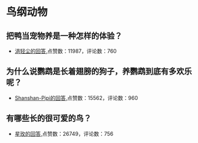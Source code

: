 #  鸟纲动物 
## 把鸭当宠物养是一种怎样的体验？
- [浥轻尘的回答](https://www.zhihu.com/question/33451678/answer/655438899),点赞数：11987，评论数：760
## 为什么说鹦鹉是长着翅膀的狗子，养鹦鹉到底有多欢乐呢？
- [Shanshan-Pipi的回答](https://www.zhihu.com/question/347578102/answer/905988686),点赞数：15562，评论数：960
## 有哪些长的很可爱的鸟？
- [星玫的回答](https://www.zhihu.com/question/66048471/answer/1677273406),点赞数：26749，评论数：756
